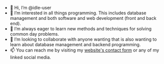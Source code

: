 - 👋 Hi, I’m @idle-user
- 👀 I’m interested in all things programming. This includes database management and both software and web development (front and back end).
- 🌱 I’m always eager to learn new methods and techniques for solving common day problems.
- 💞️ I’m looking to collaborate with anyone wanting that is also wanting to learn about database management and backend programming.
- 📫 You can reach me by visiting my [website's contact form](https://idleuser.com/contact) or any of my linked social media.
